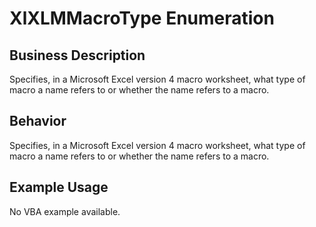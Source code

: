 # XlXLMMacroType Enumeration

## Business Description
Specifies, in a Microsoft Excel version 4 macro worksheet, what type of macro a name refers to or whether the name refers to a macro.

## Behavior
Specifies, in a Microsoft Excel version 4 macro worksheet, what type of macro a name refers to or whether the name refers to a macro.

## Example Usage
No VBA example available.